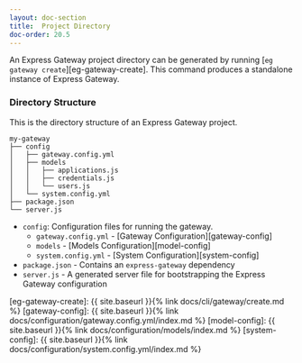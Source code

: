 ```yaml
---
layout: doc-section
title:  Project Directory
doc-order: 20.5
---
```


An Express Gateway project directory can be generated by running [`eg gateway create`][eg-gateway-create].  This command produces a standalone instance of Express Gateway.

### Directory Structure

This is the directory structure of an Express Gateway project.

```
my-gateway
├── config
│   ├── gateway.config.yml
│   ├── models
│   │   ├── applications.js
│   │   ├── credentials.js
│   │   └── users.js
│   └── system.config.yml
├── package.json
└── server.js
```

* `config`: Configuration files for running the gateway.
  * `gateway.config.yml` - [Gateway Configuration][gateway-config]
  * `models` - [Models Configuration][model-config]
  * `system.config.yml` - [System Configuration][system-config]
* `package.json` - Contains an `express-gateway` dependency
* `server.js` - A generated server file for bootstrapping the Express Gateway configuration

[eg-gateway-create]: {{ site.baseurl }}{% link docs/cli/gateway/create.md %}
[gateway-config]: {{ site.baseurl }}{% link docs/configuration/gateway.config.yml/index.md %}
[model-config]: {{ site.baseurl }}{% link docs/configuration/models/index.md %}
[system-config]: {{ site.baseurl }}{% link docs/configuration/system.config.yml/index.md %}
